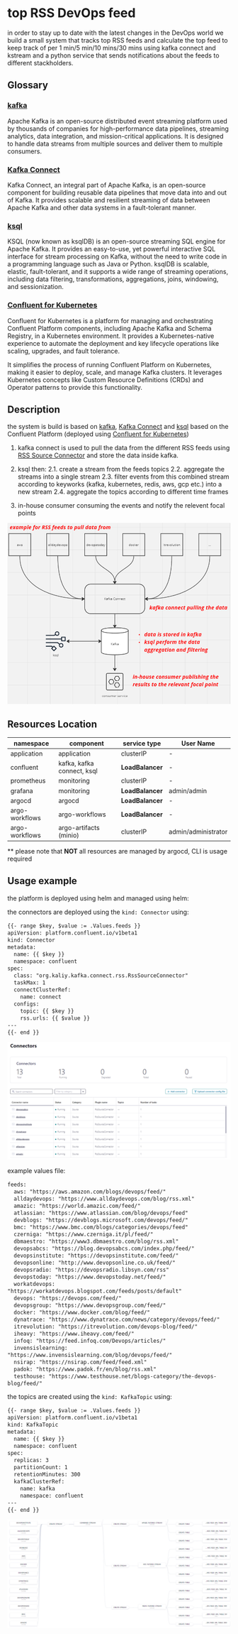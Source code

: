 # top RSS DevOps feed
in order to stay up to date with the latest changes in the DevOps world we build a small system that tracks top RSS feeds and calculate the top feed to keep track of per 1 min/5 min/10 mins/30 mins using kafka connect and kstream and a python service that sends notifications about the feeds to different stackholders.

## Glossary
### [kafka](https://kafka.apache.org/)
Apache Kafka is an open-source distributed event streaming platform used by thousands of companies for high-performance data pipelines, streaming analytics, data integration, and mission-critical applications. It is designed to handle data streams from multiple sources and deliver them to multiple consumers.
### [Kafka Connect](https://docs.confluent.io/platform/current/connect/index.html)
Kafka Connect, an integral part of Apache Kafka, is an open-source component for building reusable data pipelines that move data into and out of Kafka. It provides scalable and resilient streaming of data between Apache Kafka and other data systems in a fault-tolerant manner.
### [ksql](https://ksqldb.io/)
KSQL (now known as ksqlDB) is an open-source streaming SQL engine for Apache Kafka. It provides an easy-to-use, yet powerful interactive SQL interface for stream processing on Kafka, without the need to write code in a programming language such as Java or Python. ksqlDB is scalable, elastic, fault-tolerant, and it supports a wide range of streaming operations, including data filtering, transformations, aggregations, joins, windowing, and sessionization.
### [Confluent for Kubernetes](https://docs.confluent.io/operator/current/overview.html)
Confluent for Kubernetes is a platform for managing and orchestrating Confluent Platform components, including Apache Kafka and Schema Registry, in a Kubernetes environment. It provides a Kubernetes-native experience to automate the deployment and key lifecycle operations like scaling, upgrades, and fault tolerance.

It simplifies the process of running Confluent Platform on Kubernetes, making it easier to deploy, scale, and manage Kafka clusters. It leverages Kubernetes concepts like Custom Resource Definitions (CRDs) and Operator patterns to provide this functionality.


## Description
the system is build is based on [kafka](https://kafka.apache.org/), [Kafka Connect](https://docs.confluent.io/platform/current/connect/index.html) and [ksql](https://ksqldb.io/) based on the Confluent Platform (deployed using [Confluent for Kubernetes](https://docs.confluent.io/operator/current/overview.html))

1. kafka connect is used to pull the data from the different RSS feeds using [RSS Source Connector](https://www.confluent.io/hub/kaliy/kafka-connect-rss?ref=rittmanmead.com) and store the data inside kafka.

2. ksql then:
2.1.  create a stream from the feeds topics
2.2. aggregate the streams into a single stream
2.3. filter events from this combined stream according to keyworks (kafka, kubernetes, redis, aws, gcp etc.) into a new stream
2.4. aggregate the topics according to different time frames

3. in-house consumer consuming the events and notify the relevent focal points

![HLD.png](./files/HLD.png)

## Resources Location

| namespace | component | service type | User Name |
|--|--|--|--|
| application | application | clusterIP | - |
| confluent | kafka, kafka connect, ksql | **LoadBalancer** | - |
| prometheus | monitoring | clusterIP | - |
| grafana | monitoring | **LoadBalancer** | admin/admin |
| argocd | argocd | **LoadBalancer** | - |
| argo-workflows | argo-workflows | **LoadBalancer** | - |
| argo-workflows | argo-artifacts (minio) | clusterIP | admin/administrator |

** please note that **NOT** all resources are managed by argocd, CLI is usage required 

## Usage example
the platform is deployed using helm and managed using helm:

the connectors are deployed using the `kind: Connector` using:
```
{{- range $key, $value := .Values.feeds }}
apiVersion: platform.confluent.io/v1beta1
kind: Connector
metadata:
  name: {{ $key }}
  namespace: confluent
spec:
  class: "org.kaliy.kafka.connect.rss.RssSourceConnector"
  taskMax: 1
  connectClusterRef:
    name: connect
  configs:
    topic: {{ $key }}
    rss.urls: {{ $value }}
---
{{- end }}
```
![ksql.png](./files/connect.png)

example values file:
```
feeds:
  aws: "https://aws.amazon.com/blogs/devops/feed/"
  alldaydevops: "https://www.alldaydevops.com/blog/rss.xml"
  amazic: "https://world.amazic.com/feed/"
  atlassian: "https://www.atlassian.com/blog/devops/feed"
  devblogs: "https://devblogs.microsoft.com/devops/feed/"
  bmc: "https://www.bmc.com/blogs/categories/devops/feed"
  czerniga: "https://www.czerniga.it/pl/feed/"
  dbmaestro: "https://www3.dbmaestro.com/blog/rss.xml"
  devopsabcs: "https://blog.devopsabcs.com/index.php/feed/"
  devopsinstitute: "https://devopsinstitute.com/feed/"
  devopsonline: "http://www.devopsonline.co.uk/feed/"
  devopsradio: "https://devopsradio.libsyn.com/rss"
  devopstoday: "https://www.devopstoday.net/feed/"
  workatdevops: "https://workatdevops.blogspot.com/feeds/posts/default"
  devops: "https://devops.com/feed/"
  devopsgroup: "https://www.devopsgroup.com/feed/"
  docker: "https://www.docker.com/blog/feed/"
  dynatrace: "https://www.dynatrace.com/news/category/devops/feed/"
  itrevolution: "https://itrevolution.com/devops-blog/feed/"
  iheavy: "https://www.iheavy.com/feed/"
  infoq: "https://feed.infoq.com/Devops/articles/"
  invensislearning: "https://www.invensislearning.com/blog/devops/feed/"
  nsirap: "https://nsirap.com/feed/feed.xml"
  padok: "https://www.padok.fr/en/blog/rss.xml"
  testhouse: "https://www.testhouse.net/blogs-category/the-devops-blog/feed/"
```

the topics are created using the `kind: KafkaTopic` using:
```
{{- range $key, $value := .Values.feeds }}
apiVersion: platform.confluent.io/v1beta1
kind: KafkaTopic
metadata:
  name: {{ $key }}
  namespace: confluent
spec:
  replicas: 3
  partitionCount: 1
  retentionMinutes: 300
  kafkaClusterRef:
    name: kafka
    namespace: confluent
---
{{- end }}
```

![ksql.png](./files/ksql.png)